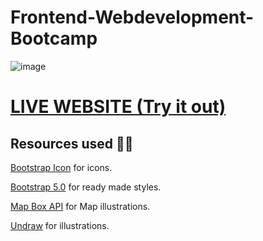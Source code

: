 # Frontend-Webdevelopment-Bootcamp
![image](https://user-images.githubusercontent.com/34231063/132093851-c5d6c810-8b64-44d8-9872-7a498f5d54c8.png)


# [LIVE WEBSITE (Try it out) ](https://frostdev7506.github.io/Frontend-Webdevelopment-Bootcamp)

## Resources used 🧐😼

[Bootstrap Icon](https://icons.getbootstrap.com) for icons.

[Bootstrap 5.0](https://getbootstrap.com) for ready made styles.

[Map Box API](https://www.mapbox.com) for Map illustrations.

[Undraw](https://undraw.co) for illustrations.





